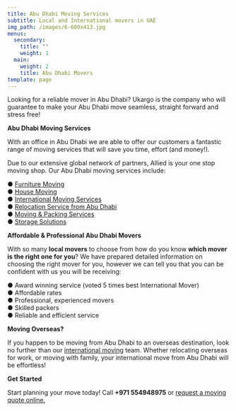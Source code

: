 ```yaml
---
title: Abu Dhabi Moving Services
subtitle: Local and International movers in UAE
img_path: /images/6-600x413.jpg
menus:
  secondary:
    title: ""
    weight: 1
  main:
    weight: 2
    title: Abu Dhabi Movers
template: page
---
```

Looking for a reliable mover in Abu Dhabi? Ukargo is the company who will guarantee to make your Abu Dhabi move seamless, straight forward and stress free!

**Abu Dhabi Moving Services**

With an office in Abu Dhabi we are able to offer our customers a fantastic range of moving services that will save you time, effort (and money!).

Due to our extensive global network of partners, Allied is your one stop moving shop. Our Abu Dhabi moving services include:

● [Furniture Moving](https://www.ukargo.com/household-goods-move)\
● [House Moving](https://www.ukargo.com/house-moving)\
● [International Moving Services](https://www.ukargo.com/international-moving-services)\
● [Relocation Service from Abu Dhabi](https://www.ukargo.com/relocation-services-from-abu-dhabi)\
● [Moving & Packing Services](https://www.ukargo.com/uae-moving-packing-services)[](https://www.allied.com/ae/services/uae-moving-packing-services)\
● [Storage Solutions](https://www.ukargo.com/storage-services)



**Affordable & Professional Abu Dhabi Movers**

With so many **local movers** to choose from how do you know **which mover is the right one for you**? We have prepared detailed information on choosing the right mover for you, however we can tell you that you can be confident with us you will be receiving:

● Award winning service (voted 5 times best International Mover)\
● Affordable rates\
● Professional, experienced movers\
● Skilled packers\
● Reliable and efficient service

**Moving Overseas?**

If you happen to be moving from Abu Dhabi to an overseas destination, look no further than our [international moving](https://www.ukargo.com/understanding-the-move-process) team. Whether relocating overseas for work, or moving with family, your international move from Abu Dhabi will be effortless!

**Get Started**

Start planning your move today! Call **+971 554948975** or [request a moving quote online.](https://www.ukargo.com/contact)